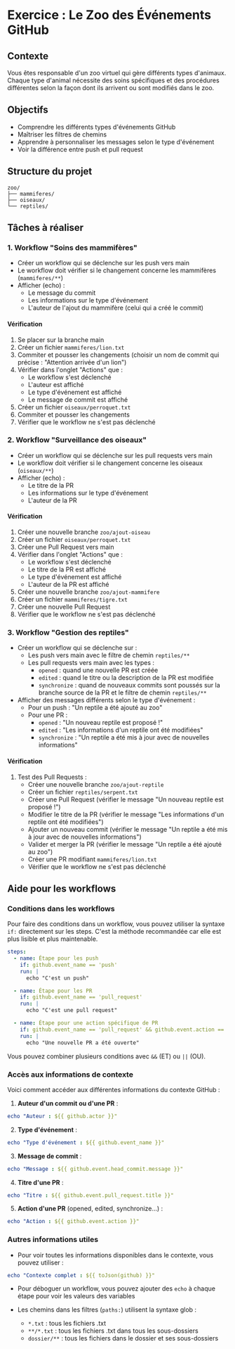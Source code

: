 # Exercice : Le Zoo des Événements GitHub

## Contexte
Vous êtes responsable d'un zoo virtuel qui gère différents types d'animaux. Chaque type d'animal nécessite des soins spécifiques et des procédures différentes selon la façon dont ils arrivent ou sont modifiés dans le zoo.

## Objectifs
- Comprendre les différents types d'événements GitHub
- Maîtriser les filtres de chemins
- Apprendre à personnaliser les messages selon le type d'événement
- Voir la différence entre push et pull request

## Structure du projet
```
zoo/
├── mammiferes/
├── oiseaux/
└── reptiles/
```

## Tâches à réaliser

### 1. Workflow "Soins des mammifères"
- Créer un workflow qui se déclenche sur les push vers main
- Le workflow doit vérifier si le changement concerne les mammifères (`mammiferes/**`)
- Afficher (echo) :
  - Le message du commit
  - Les informations sur le type d'événement
  - L'auteur de l'ajout du mammifère (celui qui a créé le commit)

#### Vérification
1. Se placer sur la branche main
2. Créer un fichier `mammiferes/lion.txt`
3. Commiter et pousser les changements (choisir un nom de commit qui précise : "Attention arrivée d'un lion")
4. Vérifier dans l'onglet "Actions" que :
   - Le workflow s'est déclenché
   - L'auteur est affiché
   - Le type d'événement est affiché
   - Le message de commit est affiché
5. Créer un fichier `oiseaux/perroquet.txt`
6. Commiter et pousser les changements
7. Vérifier que le workflow ne s'est pas déclenché

### 2. Workflow "Surveillance des oiseaux"
- Créer un workflow qui se déclenche sur les pull requests vers main
- Le workflow doit vérifier si le changement concerne les oiseaux (`oiseaux/**`)
- Afficher (echo) :
  - Le titre de la PR
  - Les informations sur le type d'événement
  - L'auteur de la PR

#### Vérification
1. Créer une nouvelle branche `zoo/ajout-oiseau`
2. Créer un fichier `oiseaux/perroquet.txt`
3. Créer une Pull Request vers main
4. Vérifier dans l'onglet "Actions" que :
   - Le workflow s'est déclenché
   - Le titre de la PR est affiché
   - Le type d'événement est affiché
   - L'auteur de la PR est affiché
5. Créer une nouvelle branche `zoo/ajout-mammifere`
6. Créer un fichier `mammiferes/tigre.txt`
7. Créer une nouvelle Pull Request
8. Vérifier que le workflow ne s'est pas déclenché

### 3. Workflow "Gestion des reptiles"
- Créer un workflow qui se déclenche sur :
  - Les push vers main avec le filtre de chemin `reptiles/**`
  - Les pull requests vers main avec les types :
    - `opened` : quand une nouvelle PR est créée
    - `edited` : quand le titre ou la description de la PR est modifiée
    - `synchronize` : quand de nouveaux commits sont poussés sur la branche source de la PR
    et le filtre de chemin `reptiles/**`
- Afficher des messages différents selon le type d'événement :
  - Pour un push : "Un reptile a été ajouté au zoo"
  - Pour une PR :
    - `opened` : "Un nouveau reptile est proposé !"
    - `edited` : "Les informations d'un reptile ont été modifiées"
    - `synchronize` : "Un reptile a été mis à jour avec de nouvelles informations"

#### Vérification
1. Test des Pull Requests :
   - Créer une nouvelle branche `zoo/ajout-reptile`
   - Créer un fichier `reptiles/serpent.txt`
   - Créer une Pull Request (vérifier le message "Un nouveau reptile est proposé !")
   - Modifier le titre de la PR (vérifier le message "Les informations d'un reptile ont été modifiées")
   - Ajouter un nouveau commit (vérifier le message "Un reptile a été mis à jour avec de nouvelles informations")
   - Valider et merger la PR (vérifier le message "Un reptile a été ajouté au zoo")
   - Créer une PR modifiant `mammiferes/lion.txt`
   - Vérifier que le workflow ne s'est pas déclenché

## Aide pour les workflows

### Conditions dans les workflows
Pour faire des conditions dans un workflow, vous pouvez utiliser la syntaxe `if:` directement sur les steps. C'est la méthode recommandée car elle est plus lisible et plus maintenable.

```yaml
steps:
  - name: Étape pour les push
    if: github.event_name == 'push'
    run: |
      echo "C'est un push"

  - name: Étape pour les PR
    if: github.event_name == 'pull_request'
    run: |
      echo "C'est une pull request"

  - name: Étape pour une action spécifique de PR
    if: github.event_name == 'pull_request' && github.event.action == 'opened'
    run: |
      echo "Une nouvelle PR a été ouverte"
```

Vous pouvez combiner plusieurs conditions avec `&&` (ET) ou `||` (OU).

### Accès aux informations de contexte
Voici comment accéder aux différentes informations du contexte GitHub :

1. **Auteur d'un commit ou d'une PR** :
```yaml
echo "Auteur : ${{ github.actor }}"
```

2. **Type d'événement** :
```yaml
echo "Type d'événement : ${{ github.event_name }}"
```

3. **Message de commit** :
```yaml
echo "Message : ${{ github.event.head_commit.message }}"
```

4. **Titre d'une PR** :
```yaml
echo "Titre : ${{ github.event.pull_request.title }}"
```

5. **Action d'une PR** (opened, edited, synchronize...) :
```yaml
echo "Action : ${{ github.event.action }}"
```

### Autres informations utiles
- Pour voir toutes les informations disponibles dans le contexte, vous pouvez utiliser :
```yaml
echo "Contexte complet : ${{ toJson(github) }}"
```

- Pour déboguer un workflow, vous pouvez ajouter des `echo` à chaque étape pour voir les valeurs des variables

- Les chemins dans les filtres (`paths:`) utilisent la syntaxe glob :
  - `*.txt` : tous les fichiers .txt
  - `**/*.txt` : tous les fichiers .txt dans tous les sous-dossiers
  - `dossier/**` : tous les fichiers dans le dossier et ses sous-dossiers
